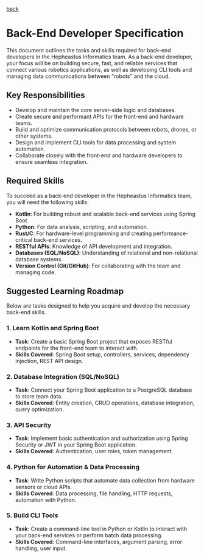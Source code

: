 [back](../Hepheastus_informatics_tasks.md)

# Back-End Developer Specification

This document outlines the tasks and skills required for back-end developers in the Hepheastus Informatics team. As a back-end developer, your focus will be on building secure, fast, and reliable services that connect various robotics applications, as well as developing CLI tools and managing data communications between "robots" and the cloud.

## Key Responsibilities

- Develop and maintain the core server-side logic and databases.
- Create secure and performant APIs for the front-end and hardware teams.
- Build and optimize communication protocols between robots, drones, or other systems.
- Design and implement CLI tools for data processing and system automation.
- Collaborate closely with the front-end and hardware developers to ensure seamless integration.

## Required Skills

To succeed as a back-end developer in the Hepheastus Informatics team, you will need the following skills:

- **Kotlin**: For building robust and scalable back-end services using Spring Boot.
- **Python**: For data analysis, scripting, and automation.
- **Rust/C**: For hardware-level programming and creating performance-critical back-end services.
- **RESTful APIs**: Knowledge of API development and integration.
- **Databases (SQL/NoSQL)**: Understanding of relational and non-relational database systems.
- **Version Control (Git/GitHub)**: For collaborating with the team and managing code.

## Suggested Learning Roadmap

Below are tasks designed to help you acquire and develop the necessary back-end skills.

### 1. Learn Kotlin and Spring Boot
   - **Task**: Create a basic Spring Boot project that exposes RESTful endpoints for the front-end team to interact with.
   - **Skills Covered**: Spring Boot setup, controllers, services, dependency injection, REST API design.

### 2. Database Integration (SQL/NoSQL)
   - **Task**: Connect your Spring Boot application to a PostgreSQL database to store team data.
   - **Skills Covered**: Entity creation, CRUD operations, database integration, query optimization.

### 3. API Security
   - **Task**: Implement basic authentication and authorization using Spring Security or JWT in your Spring Boot application.
   - **Skills Covered**: Authentication, user roles, token management.

### 4. Python for Automation & Data Processing
   - **Task**: Write Python scripts that automate data collection from hardware sensors or cloud APIs.
   - **Skills Covered**: Data processing, file handling, HTTP requests, automation with Python.

### 5. Build CLI Tools
   - **Task**: Create a command-line tool in Python or Kotlin to interact with your back-end services or perform batch data processing.
   - **Skills Covered**: Command-line interfaces, argument parsing, error handling, user input.

